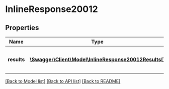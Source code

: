 # InlineResponse20012

## Properties
Name | Type | Description | Notes
------------ | ------------- | ------------- | -------------
**results** | [**\Swagger\Client\Model\InlineResponse20012Results[]**](InlineResponse20012Results.md) | The list of all public available tokens | [optional] 

[[Back to Model list]](../../README.md#documentation-for-models) [[Back to API list]](../../README.md#documentation-for-api-endpoints) [[Back to README]](../../README.md)

